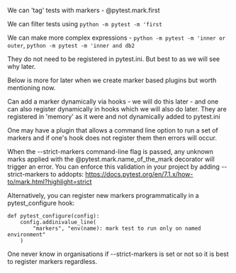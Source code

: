 We can 'tag' tests with markers -  @pytest.mark.first

We can filter tests using `python -m pytest -m 'first`

We can make more complex expressions - `python -m pytest -m 'inner or outer`, `python -m pytest -m 'inner and db2`

They do not need to be registered in pytest.ini. But best to as we will see why later.

Below is more for later when we create marker based plugins but worth mentioning now.

Can add a marker dynamically via hooks - we will do this later - and one can also register dynamically in hooks which we will also do later. They are registered in 'memory' as it were and not dynamically added to pytest.ini

One may have a plugin that allows a command line option to run a set of markers and if one's hook does not register them then errors will occur.

When the --strict-markers command-line flag is passed, any unknown marks applied with the @pytest.mark.name_of_the_mark decorator will trigger an error. You can enforce this validation in your project by adding --strict-markers to addopts:
https://docs.pytest.org/en/7.1.x/how-to/mark.html?highlight=strict

Alternatively, you can register new markers programmatically in a pytest_configure hook:
```
def pytest_configure(config):
    config.addinivalue_line(
        "markers", "env(name): mark test to run only on named environment"
    )
```

One never know in organisations if --strict-markers is set or not so it is best to register markers regardless.